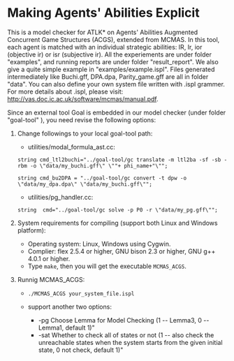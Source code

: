 # Making Agents' Abilities Explicit 
This is a model checker for ATLK* on Agents' Abilities Augmented Concurrent Game Structures (ACGS), extended from MCMAS. In this tool, each agent is matched with an individual strategic abilities: IR, Ir, ior (objective ir) or isr (subjective ir). All the experiements are under folder "examples", and running reports are under folder "result_report". We also give a quite simple example in "examples/example.ispl". Files generated intermediately like Buchi.gff, DPA.dpa, Parity_game.gff are all in folder "data". You can also define your own system file written with .ispl grammer. For more details about .ispl, please visit: <http://vas.doc.ic.ac.uk/software/mcmas/manual.pdf>.

Since an external tool Goal is embedded in our model checker (under folder "goal-tool" ), you need revise the following options: 

1. Change followings to your local goal-tool path:

    - utilities/modal_formula_ast.cc: 
   
    `string cmd_ltl2buchi="../goal-tool/gc translate -m ltl2ba -sf -sb -rbm -o \"data/my_buchi.gff\" \""+ phi_name+"\"";`
   
    `string cmd_bu2DPA = "../goal-tool/gc convert -t dpw -o  \"data/my_dpa.dpa\" \"data/my_buchi.gff\"";`
   
    - utilities/pg_handler.cc:
   
    `string  cmd="../goal-tool/gc solve -p P0 -r \"data/my_pg.gff\"";`
   
2. System requirements for compiling (support both Linux and Windows platform):
    - Operating system: Linux, Windows using Cygwin.
    - Complier: flex 2.5.4 or higher, GNU bison 2.3 or higher, GNU g++ 4.0.1 or higher.
    - Type `make`, then you will get the executable `MCMAS_ACGS`.
   
3. Runnig MCMAS_ACGS:
     - `./MCMAS_ACGS your_system_file.ispl`
     - support another two options: 
     
        - -pg Choose Lemma for Model Checking (1 -- Lemma3, 0 -- Lemma1, default 1)"
        - -sat Whether to check all of states or not (1 -- also check the unreachable states when the system starts from the given initial state, 0 not check, default 1)" 
   
